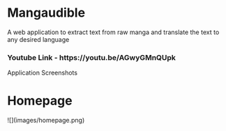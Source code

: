 # Mangaudible
A web application to extract text from raw manga and translate the text to any desired language

<h3> Youtube Link - https://youtu.be/AGwyGMnQUpk</h3>
Application Screenshots
<br>
<h1> Homepage </h1>
![](images/homepage.png)
<br>
<!-- <h1>Chapter Page </h1>
![](images/chapterpage.png)
<br>
<h1>Category Page </h1>
![](images/categorypage.png)
<br>
<h1> Manga Page </h1>
![](images/mangapage.png)
<br>
<h1> Text Detection and translation</h1>
![](images/Retrieval.png) -->
 
